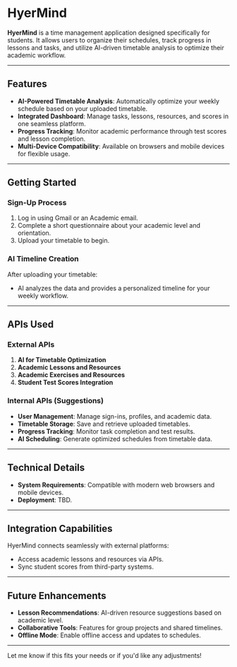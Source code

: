 # HyerMind

**HyerMind** is a time management application designed specifically for students. It allows users to organize their schedules, track progress in lessons and tasks, and utilize AI-driven timetable analysis to optimize their academic workflow.

---

## Features

- **AI-Powered Timetable Analysis**: Automatically optimize your weekly schedule based on your uploaded timetable.  
- **Integrated Dashboard**: Manage tasks, lessons, resources, and scores in one seamless platform.  
- **Progress Tracking**: Monitor academic performance through test scores and lesson completion.  
- **Multi-Device Compatibility**: Available on browsers and mobile devices for flexible usage.

---

## Getting Started

### Sign-Up Process

1. Log in using Gmail or an Academic email.  
2. Complete a short questionnaire about your academic level and orientation.  
3. Upload your timetable to begin.

### AI Timeline Creation

After uploading your timetable:
- AI analyzes the data and provides a personalized timeline for your weekly workflow.

---

## APIs Used

### External APIs

1. **AI for Timetable Optimization**  
2. **Academic Lessons and Resources**  
3. **Academic Exercises and Resources**  
4. **Student Test Scores Integration**

### Internal APIs (Suggestions)

- **User Management**: Manage sign-ins, profiles, and academic data.  
- **Timetable Storage**: Save and retrieve uploaded timetables.  
- **Progress Tracking**: Monitor task completion and test results.  
- **AI Scheduling**: Generate optimized schedules from timetable data.

---

## Technical Details

- **System Requirements**: Compatible with modern web browsers and mobile devices.  
- **Deployment**: TBD.

---

## Integration Capabilities

HyerMind connects seamlessly with external platforms:
- Access academic lessons and resources via APIs.  
- Sync student scores from third-party systems.

---

## Future Enhancements

- **Lesson Recommendations**: AI-driven resource suggestions based on academic level.  
- **Collaborative Tools**: Features for group projects and shared timelines.  
- **Offline Mode**: Enable offline access and updates to schedules.

---

Let me know if this fits your needs or if you'd like any adjustments!
